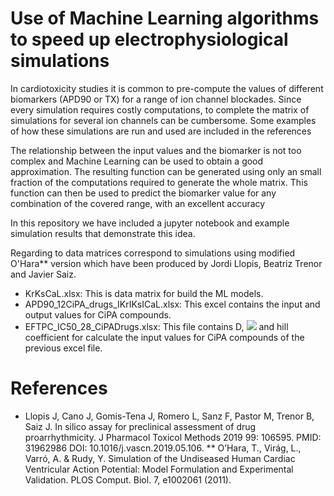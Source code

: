 # Use of Machine Learning algorithms to speed up electrophysiological simulations

In cardiotoxicity studies it is common to pre-compute the values of different biomarkers (APD90 or TX) for a range of ion channel blockades. Since every simulation requires costly computations, to complete the matrix of simulations for several ion channels can be cumbersome. Some examples of how these simulations are run and used are included in the references

The relationship between the input values and the biomarker is not too complex and Machine Learning can be used to obtain a good approximation. The resulting function can be generated using only an small fraction of the computations required to generate the whole matrix. This function can then be used to predict the biomarker value for any combination of the covered range, with an excellent accuracy

In this repository we have included a jupyter notebook and example simulation results that demonstrate this idea. 

Regarding to data matrices correspond to simulations using modified O'Hara** version which have been produced by Jordi Llopis, Beatriz Trenor and Javier Saiz.

- KrKsCaL.xlsx: This is data matrix for build the ML models.
- APD90_12CiPA_drugs_IKrIKsICaL.xlsx: This excel contains the input and output values for CiPA compounds.
- EFTPC_IC50_28_CiPADrugs.xlsx: This file contains D, <img src="https://render.githubusercontent.com/render/math?math=IC_{50}"> and hill coefficient for calculate the input values for CiPA compounds of the previous excel file.

# References

* Llopis J, Cano J, Gomis-Tena J, Romero L, Sanz F, Pastor M, Trenor B, Saiz J. In silico assay for preclinical assessment of drug proarrhythmicity. J Pharmacol Toxicol Methods 2019 99: 106595. PMID: 31962986 DOI: 10.1016/j.vascn.2019.05.106.
** O’Hara, T., Virág, L., Varró, A. & Rudy, Y. Simulation of the Undiseased Human Cardiac Ventricular Action Potential: Model Formulation and Experimental Validation. PLOS Comput. Biol. 7, e1002061 (2011).
